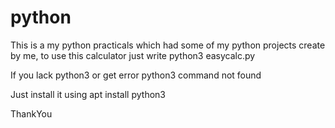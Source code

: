 # python
This is a my python practicals which had some of my python projects create by me,
to use this calculator just write
python3 easycalc.py

If you lack python3
or get error python3
command not found



Just install it using
apt install python3


ThankYou
